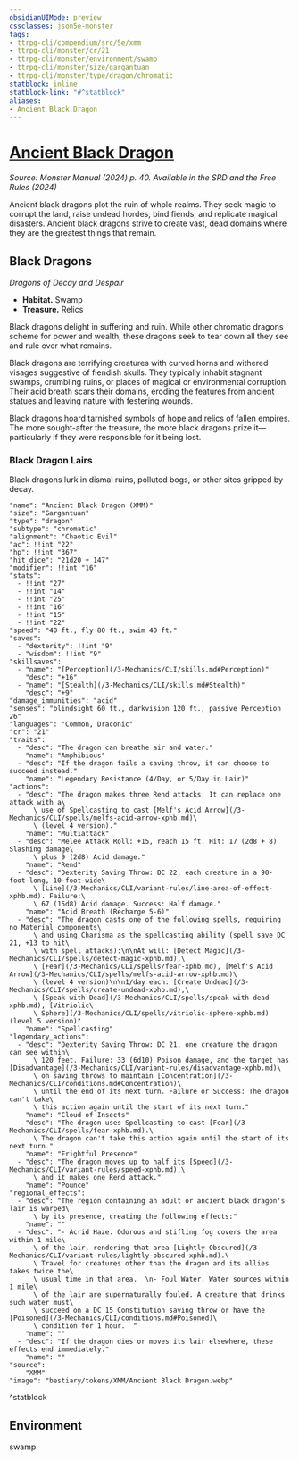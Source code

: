 ```yaml
---
obsidianUIMode: preview
cssclasses: json5e-monster
tags:
- ttrpg-cli/compendium/src/5e/xmm
- ttrpg-cli/monster/cr/21
- ttrpg-cli/monster/environment/swamp
- ttrpg-cli/monster/size/gargantuan
- ttrpg-cli/monster/type/dragon/chromatic
statblock: inline
statblock-link: "#^statblock"
aliases:
- Ancient Black Dragon
---
```

# [Ancient Black Dragon](3-Mechanics\CLI\bestiary\dragon/ancient-black-dragon-xmm.md)
*Source: Monster Manual (2024) p. 40. Available in the <span title='Systems Reference Document (5.2)'>SRD</span> and the Free Rules (2024)*  

Ancient black dragons plot the ruin of whole realms. They seek magic to corrupt the land, raise undead hordes, bind fiends, and replicate magical disasters. Ancient black dragons strive to create vast, dead domains where they are the greatest things that remain.

## Black Dragons

*Dragons of Decay and Despair*

- **Habitat.** Swamp  
- **Treasure.** Relics  

Black dragons delight in suffering and ruin. While other chromatic dragons scheme for power and wealth, these dragons seek to tear down all they see and rule over what remains.

Black dragons are terrifying creatures with curved horns and withered visages suggestive of fiendish skulls. They typically inhabit stagnant swamps, crumbling ruins, or places of magical or environmental corruption. Their acid breath scars their domains, eroding the features from ancient statues and leaving nature with festering wounds.

Black dragons hoard tarnished symbols of hope and relics of fallen empires. The more sought-after the treasure, the more black dragons prize it—particularly if they were responsible for it being lost.

### Black Dragon Lairs

Black dragons lurk in dismal ruins, polluted bogs, or other sites gripped by decay.

```statblock
"name": "Ancient Black Dragon (XMM)"
"size": "Gargantuan"
"type": "dragon"
"subtype": "chromatic"
"alignment": "Chaotic Evil"
"ac": !!int "22"
"hp": !!int "367"
"hit_dice": "21d20 + 147"
"modifier": !!int "16"
"stats":
  - !!int "27"
  - !!int "14"
  - !!int "25"
  - !!int "16"
  - !!int "15"
  - !!int "22"
"speed": "40 ft., fly 80 ft., swim 40 ft."
"saves":
  - "dexterity": !!int "9"
  - "wisdom": !!int "9"
"skillsaves":
  - "name": "[Perception](/3-Mechanics/CLI/skills.md#Perception)"
    "desc": "+16"
  - "name": "[Stealth](/3-Mechanics/CLI/skills.md#Stealth)"
    "desc": "+9"
"damage_immunities": "acid"
"senses": "blindsight 60 ft., darkvision 120 ft., passive Perception 26"
"languages": "Common, Draconic"
"cr": "21"
"traits":
  - "desc": "The dragon can breathe air and water."
    "name": "Amphibious"
  - "desc": "If the dragon fails a saving throw, it can choose to succeed instead."
    "name": "Legendary Resistance (4/Day, or 5/Day in Lair)"
"actions":
  - "desc": "The dragon makes three Rend attacks. It can replace one attack with a\
      \ use of Spellcasting to cast [Melf's Acid Arrow](/3-Mechanics/CLI/spells/melfs-acid-arrow-xphb.md)\
      \ (level 4 version)."
    "name": "Multiattack"
  - "desc": "Melee Attack Roll: +15, reach 15 ft. Hit: 17 (2d8 + 8) Slashing damage\
      \ plus 9 (2d8) Acid damage."
    "name": "Rend"
  - "desc": "Dexterity Saving Throw: DC 22, each creature in a 90-foot-long, 10-foot-wide\
      \ [Line](/3-Mechanics/CLI/variant-rules/line-area-of-effect-xphb.md). Failure:\
      \ 67 (15d8) Acid damage. Success: Half damage."
    "name": "Acid Breath (Recharge 5-6)"
  - "desc": "The dragon casts one of the following spells, requiring no Material components\
      \ and using Charisma as the spellcasting ability (spell save DC 21, +13 to hit\
      \ with spell attacks):\n\nAt will: [Detect Magic](/3-Mechanics/CLI/spells/detect-magic-xphb.md),\
      \ [Fear](/3-Mechanics/CLI/spells/fear-xphb.md), [Melf's Acid Arrow](/3-Mechanics/CLI/spells/melfs-acid-arrow-xphb.md)\
      \ (level 4 version)\n\n1/day each: [Create Undead](/3-Mechanics/CLI/spells/create-undead-xphb.md),\
      \ [Speak with Dead](/3-Mechanics/CLI/spells/speak-with-dead-xphb.md), [Vitriolic\
      \ Sphere](/3-Mechanics/CLI/spells/vitriolic-sphere-xphb.md) (level 5 version)"
    "name": "Spellcasting"
"legendary_actions":
  - "desc": "Dexterity Saving Throw: DC 21, one creature the dragon can see within\
      \ 120 feet. Failure: 33 (6d10) Poison damage, and the target has [Disadvantage](/3-Mechanics/CLI/variant-rules/disadvantage-xphb.md)\
      \ on saving throws to maintain [Concentration](/3-Mechanics/CLI/conditions.md#Concentration)\
      \ until the end of its next turn. Failure or Success: The dragon can't take\
      \ this action again until the start of its next turn."
    "name": "Cloud of Insects"
  - "desc": "The dragon uses Spellcasting to cast [Fear](/3-Mechanics/CLI/spells/fear-xphb.md).\
      \ The dragon can't take this action again until the start of its next turn."
    "name": "Frightful Presence"
  - "desc": "The dragon moves up to half its [Speed](/3-Mechanics/CLI/variant-rules/speed-xphb.md),\
      \ and it makes one Rend attack."
    "name": "Pounce"
"regional_effects":
  - "desc": "The region containing an adult or ancient black dragon's lair is warped\
      \ by its presence, creating the following effects:"
    "name": ""
  - "desc": "- Acrid Haze. Odorous and stifling fog covers the area within 1 mile\
      \ of the lair, rendering that area [Lightly Obscured](/3-Mechanics/CLI/variant-rules/lightly-obscured-xphb.md).\
      \ Travel for creatures other than the dragon and its allies takes twice the\
      \ usual time in that area.  \n- Foul Water. Water sources within 1 mile\
      \ of the lair are supernaturally fouled. A creature that drinks such water must\
      \ succeed on a DC 15 Constitution saving throw or have the [Poisoned](/3-Mechanics/CLI/conditions.md#Poisoned)\
      \ condition for 1 hour.  "
    "name": ""
  - "desc": "If the dragon dies or moves its lair elsewhere, these effects end immediately."
    "name": ""
"source":
  - "XMM"
"image": "bestiary/tokens/XMM/Ancient Black Dragon.webp"
```
^statblock

## Environment

swamp
